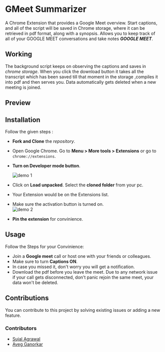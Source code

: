 # GMeet Summarizer

<!-- <a href="https://github.com/RutvijDv/Meet-Script/issues">
  <img alt="Issues" src="https://img.shields.io/github/issues/RutvijDv/Meet-Script" />
</a>

<a href="https://github.com/RutvijDv/Meet-Script/issues">
  <img alt="Issues" src="https://img.shields.io/badge/contribution-welcome-green" />
</a>

<a href="https://github.com/RutvijDv/Meet-Script/stargazers">
  <img alt="Issues" src="https://img.shields.io/github/stars/RutvijDv/Meet-Script" />
</a>

![logo not found](https://i.imgur.com/fStbFex.png) -->

A Chrome Extension that provides a Google Meet overview. Start captions, and all of the script will be saved in Chrome storage, where it can be retrieved in pdf format, along with a synopsis. Allows you to keep track of all of your GOOGLE MEET conversations and take notes **_GOOGLE MEET_**.

## Working

<!-- **This extension doesn't recognize speech rather the speech-to-text conversion is done by google meet itself. So it is necessary to put _captions on_ to get the transcript of the meet.** -->

The background script keeps on observing the captions and saves in _chrome storage_. When you click the download button it takes all the transcript which has been saved till that moment in the storage ,compiles it into pdf and then serves you. Data automatically gets deleted when a new meeting is joined.

## Preview

<!-- </br>
<p align="center">
<img src="https://imgur.com/IEnWi5U.png" alt="Success Home Popup" />
<p align="center">Popup interface to Download PDF</p>
</p>
</br>

</br>
<p align="center">
<img src="https://i.imgur.com/t7pdSi7.png" alt="Notification Preview" />
<p align="center">Notification Preview for Captions OFF!!</p> -->
<!-- </p>
</br>

</br>
<p align="center">
<img src="https://i.imgur.com/kXyMHEg.png" alt="Example pdf" />
<p align="center">PDF Preview</p>
</p>
</br> -->

## Installation

Follow the given steps :

- **Fork and Clone** the _repository_.
- Open Google Chrome. Go to **Menu > More tools > Extensions** or go to `chrome://extensions`.
- **Turn on Developer mode button**.

  <img src="https://i.imgur.com/PUkNCfp.png" alt="demo 1" >

- Click on **Load unpacked**. Select the **cloned folder** from your pc.
- Your Extension would be on the Extensions list.
- Make sure the activation button is turned on.
  <br>
  <img src="https://i.imgur.com/DX0ZCSe.png" alt="demo 2" >
  <br>
- **Pin the extension** for convinience.

## Usage

Follow the Steps for your Convinience:

- Join a **Google meet** call or host one with your friends or colleagues.
- Make sure to turn **Captions ON**.
- In case you missed it, don't worry you will get a notification.
- Download the pdf before you leave the meet. Due to any network issue if your call gets disconnected, don't panic rejoin the same meet, your data won't be deleted.

## Contributions

You can contribute to this project by solving existing issues or adding a new feature.

### Contributors
- <a href="https://github.com/sujal0930">Sujal Agrawal</a>
- <a href="https://github.com/DarakhTech">Aveg Ganorkar</a>

